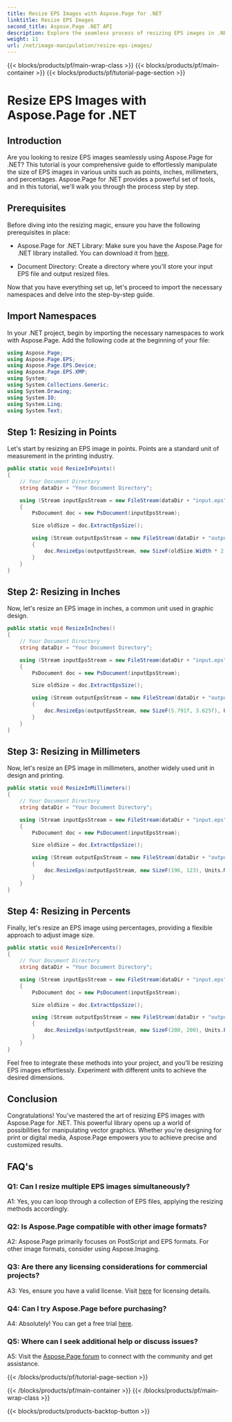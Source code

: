```yaml
---
title: Resize EPS Images with Aspose.Page for .NET
linktitle: Resize EPS Images
second_title: Aspose.Page .NET API
description: Explore the seamless process of resizing EPS images in .NET using Aspose.Page. Achieve precision in points, inches, millimeters, and percentages effortlessly.
weight: 11
url: /net/image-manipulation/resize-eps-images/
---
```


{{< blocks/products/pf/main-wrap-class >}}
{{< blocks/products/pf/main-container >}}
{{< blocks/products/pf/tutorial-page-section >}}

# Resize EPS Images with Aspose.Page for .NET

## Introduction

Are you looking to resize EPS images seamlessly using Aspose.Page for .NET? This tutorial is your comprehensive guide to effortlessly manipulate the size of EPS images in various units such as points, inches, millimeters, and percentages. Aspose.Page for .NET provides a powerful set of tools, and in this tutorial, we'll walk you through the process step by step.

## Prerequisites

Before diving into the resizing magic, ensure you have the following prerequisites in place:

- Aspose.Page for .NET Library: Make sure you have the Aspose.Page for .NET library installed. You can download it from [here](https://releases.aspose.com/page/net/).

- Document Directory: Create a directory where you'll store your input EPS file and output resized files.

Now that you have everything set up, let's proceed to import the necessary namespaces and delve into the step-by-step guide.

## Import Namespaces

In your .NET project, begin by importing the necessary namespaces to work with Aspose.Page. Add the following code at the beginning of your file:

```csharp
using Aspose.Page;
using Aspose.Page.EPS;
using Aspose.Page.EPS.Device;
using Aspose.Page.EPS.XMP;
using System;
using System.Collections.Generic;
using System.Drawing;
using System.IO;
using System.Linq;
using System.Text;
```

## Step 1: Resizing in Points

Let's start by resizing an EPS image in points. Points are a standard unit of measurement in the printing industry.

```csharp
public static void ResizeInPoints()
{
    // Your Document Directory
    string dataDir = "Your Document Directory";

    using (Stream inputEpsStream = new FileStream(dataDir + "input.eps", FileMode.Open, FileAccess.Read))
    {
        PsDocument doc = new PsDocument(inputEpsStream);

        Size oldSize = doc.ExtractEpsSize();

        using (Stream outputEpsStream = new FileStream(dataDir + "output_resize_points.eps", FileMode.Create, FileAccess.Write))
        {
            doc.ResizeEps(outputEpsStream, new SizeF(oldSize.Width * 2, oldSize.Height * 2), Units.Points);
        }
    }
}
```

## Step 2: Resizing in Inches

Now, let's resize an EPS image in inches, a common unit used in graphic design.

```csharp
public static void ResizeInInches()
{
    // Your Document Directory
    string dataDir = "Your Document Directory";

    using (Stream inputEpsStream = new FileStream(dataDir + "input.eps", FileMode.Open, FileAccess.Read))
    {
        PsDocument doc = new PsDocument(inputEpsStream);

        Size oldSize = doc.ExtractEpsSize();

        using (Stream outputEpsStream = new FileStream(dataDir + "output_resize_inches.eps", FileMode.Create, FileAccess.Write))
        {
            doc.ResizeEps(outputEpsStream, new SizeF(5.791f, 3.625f), Units.Inches);
        }
    }
}
```

## Step 3: Resizing in Millimeters

Now, let's resize an EPS image in millimeters, another widely used unit in design and printing.

```csharp
public static void ResizeInMillimeters()
{
    // Your Document Directory
    string dataDir = "Your Document Directory";

    using (Stream inputEpsStream = new FileStream(dataDir + "input.eps", FileMode.Open, FileAccess.Read))
    {
        PsDocument doc = new PsDocument(inputEpsStream);

        Size oldSize = doc.ExtractEpsSize();

        using (Stream outputEpsStream = new FileStream(dataDir + "output_resize_mms.eps", FileMode.Create, FileAccess.Write))
        {
            doc.ResizeEps(outputEpsStream, new SizeF(196, 123), Units.Millimeters);
        }
    }
}
```

## Step 4: Resizing in Percents

Finally, let's resize an EPS image using percentages, providing a flexible approach to adjust image size.

```csharp
public static void ResizeInPercents()
{
    // Your Document Directory
    string dataDir = "Your Document Directory";

    using (Stream inputEpsStream = new FileStream(dataDir + "input.eps", FileMode.Open, FileAccess.Read))
    {
        PsDocument doc = new PsDocument(inputEpsStream);

        Size oldSize = doc.ExtractEpsSize();

        using (Stream outputEpsStream = new FileStream(dataDir + "output_resize_percents.eps", FileMode.Create, FileAccess.Write))
        {
            doc.ResizeEps(outputEpsStream, new SizeF(200, 200), Units.Percents);
        }
    }
}
```

Feel free to integrate these methods into your project, and you'll be resizing EPS images effortlessly. Experiment with different units to achieve the desired dimensions.

## Conclusion

Congratulations! You've mastered the art of resizing EPS images with Aspose.Page for .NET. This powerful library opens up a world of possibilities for manipulating vector graphics. Whether you're designing for print or digital media, Aspose.Page empowers you to achieve precise and customized results.

## FAQ's

### Q1: Can I resize multiple EPS images simultaneously?

A1: Yes, you can loop through a collection of EPS files, applying the resizing methods accordingly.

### Q2: Is Aspose.Page compatible with other image formats?

A2: Aspose.Page primarily focuses on PostScript and EPS formats. For other image formats, consider using Aspose.Imaging.

### Q3: Are there any licensing considerations for commercial projects?

A3: Yes, ensure you have a valid license. Visit [here](https://purchase.aspose.com/buy) for licensing details.

### Q4: Can I try Aspose.Page before purchasing?

A4: Absolutely! You can get a free trial [here](https://releases.aspose.com/).

### Q5: Where can I seek additional help or discuss issues?

A5: Visit the [Aspose.Page forum](https://forum.aspose.com/c/page/39) to connect with the community and get assistance.

{{< /blocks/products/pf/tutorial-page-section >}}

{{< /blocks/products/pf/main-container >}}
{{< /blocks/products/pf/main-wrap-class >}}

{{< blocks/products/products-backtop-button >}}
